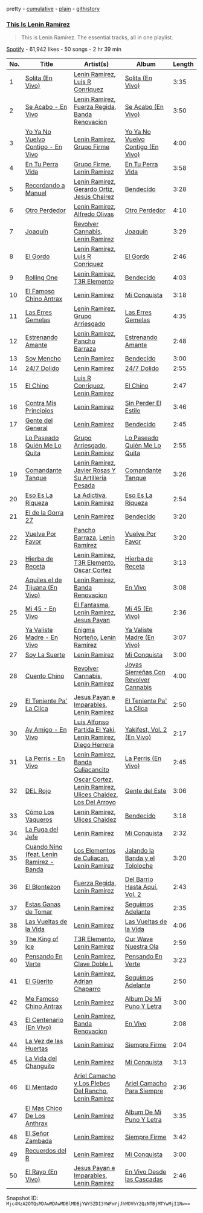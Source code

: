 pretty - [cumulative](/playlists/cumulative/37i9dQZF1DZ06evO1UcSd2.md) - [plain](/playlists/plain/37i9dQZF1DZ06evO1UcSd2) - [githistory](https://github.githistory.xyz/mackorone/spotify-playlist-archive/blob/main/playlists/plain/37i9dQZF1DZ06evO1UcSd2)

### [This Is Lenin Ramírez](https://open.spotify.com/playlist/37i9dQZF1DZ06evO1UcSd2)

> This is Lenin Ramírez\. The essential tracks, all in one playlist.

[Spotify](https://open.spotify.com/user/spotify) - 61,942 likes - 50 songs - 2 hr 39 min

| No. | Title | Artist(s) | Album | Length |
|---|---|---|---|---|
| 1 | [Solita \(En Vivo\)](https://open.spotify.com/track/6ggHV1SCPqLLV5U2kyW9qD) | [Lenin Ramírez](https://open.spotify.com/artist/3hTffafUYLLgO4yuPAxb5U), [Luis R Conriquez](https://open.spotify.com/artist/0pePYDrJGk8gqMRbXrLJC8) | [Solita \(En Vivo\)](https://open.spotify.com/album/50ABTjpmglksLMkTdoo1lP) | 3:35 |
| 2 | [Se Acabo \- En Vivo](https://open.spotify.com/track/0lyZyn18awzOJuVM7qzCmd) | [Lenin Ramírez](https://open.spotify.com/artist/3hTffafUYLLgO4yuPAxb5U), [Fuerza Regida](https://open.spotify.com/artist/0ys2OFYzWYB5hRDLCsBqxt), [Banda Renovacion](https://open.spotify.com/artist/6yRnpibMV9phmk5aIiqhVk) | [Se Acabo \(En Vivo\)](https://open.spotify.com/album/24fixrB7tstEtjF9NlbnIR) | 3:50 |
| 3 | [Yo Ya No Vuelvo Contigo \- En Vivo](https://open.spotify.com/track/1s59X35jDULAyOGmBuTAnd) | [Lenin Ramírez](https://open.spotify.com/artist/3hTffafUYLLgO4yuPAxb5U), [Grupo Firme](https://open.spotify.com/artist/1dKdetem2xEmjgvyymzytS) | [Yo Ya No Vuelvo Contigo \(En Vivo\)](https://open.spotify.com/album/78OOLWnOyjDZRqxZXlfNk9) | 4:00 |
| 4 | [En Tu Perra Vida](https://open.spotify.com/track/0ldT3gl7aGNzrJyd4b1CA4) | [Grupo Firme](https://open.spotify.com/artist/1dKdetem2xEmjgvyymzytS), [Lenin Ramírez](https://open.spotify.com/artist/3hTffafUYLLgO4yuPAxb5U) | [En Tu Perra Vida](https://open.spotify.com/album/754Bhr4Ck2WcFAvHWlykmp) | 3:58 |
| 5 | [Recordando a Manuel](https://open.spotify.com/track/3JuPa0jxEAacGtz4mAKVZA) | [Lenin Ramírez](https://open.spotify.com/artist/3hTffafUYLLgO4yuPAxb5U), [Gerardo Ortiz](https://open.spotify.com/artist/4J13m9IZh03PEhoxAxRhXO), [Jesús Chairez](https://open.spotify.com/artist/49xb55bacoIXahj7bLmfUp) | [Bendecído](https://open.spotify.com/album/639M2fMh0LtrcHgt1pBftu) | 3:28 |
| 6 | [Otro Perdedor](https://open.spotify.com/track/0cinWAQ7frmYmKWQq2wdKO) | [Lenin Ramírez](https://open.spotify.com/artist/3hTffafUYLLgO4yuPAxb5U), [Alfredo Olivas](https://open.spotify.com/artist/5xYNmNkaWRqu3e5F4UXME8) | [Otro Perdedor](https://open.spotify.com/album/4T7oRpEinTw1MsnO80gToD) | 4:10 |
| 7 | [Joaquín](https://open.spotify.com/track/4DnNXHM9LiwuC1jZtXLI0w) | [Revolver Cannabis](https://open.spotify.com/artist/7a3g8JUF8iipgP1BCEsm4I), [Lenin Ramírez](https://open.spotify.com/artist/3hTffafUYLLgO4yuPAxb5U) | [Joaquín](https://open.spotify.com/album/6QqtIICcsDotbqg5SPWWUi) | 3:29 |
| 8 | [El Gordo](https://open.spotify.com/track/0hIwzRYTOPZPkFFv84MdQz) | [Lenin Ramírez](https://open.spotify.com/artist/3hTffafUYLLgO4yuPAxb5U), [Luis R Conriquez](https://open.spotify.com/artist/0pePYDrJGk8gqMRbXrLJC8) | [El Gordo](https://open.spotify.com/album/7r4O4UQOJwzBBu4dq5vatA) | 2:46 |
| 9 | [Rolling One](https://open.spotify.com/track/40hjNYfeyudUJU3QHGW0t1) | [Lenin Ramírez](https://open.spotify.com/artist/3hTffafUYLLgO4yuPAxb5U), [T3R Elemento](https://open.spotify.com/artist/34nbQa7Hug9DYkRJpfKNFv) | [Bendecído](https://open.spotify.com/album/639M2fMh0LtrcHgt1pBftu) | 4:03 |
| 10 | [El Famoso Chino Antrax](https://open.spotify.com/track/5JINcxe6jLF09D6RSpHH5p) | [Lenin Ramírez](https://open.spotify.com/artist/3hTffafUYLLgO4yuPAxb5U) | [Mi Conquista](https://open.spotify.com/album/79ZIEAQjbnfv1GHteRx3P7) | 3:18 |
| 11 | [Las Erres Gemelas](https://open.spotify.com/track/7hwomKLANXZQDHEFzjbgq1) | [Lenin Ramírez](https://open.spotify.com/artist/3hTffafUYLLgO4yuPAxb5U), [Grupo Arriesgado](https://open.spotify.com/artist/5NUPPRjsbXHNyVDrUESYeh) | [Las Erres Gemelas](https://open.spotify.com/album/73q7EwOjaITTUQB7ajLmm6) | 4:35 |
| 12 | [Estrenando Amante](https://open.spotify.com/track/39hRwctyqnnEsXttaJGKyQ) | [Lenin Ramírez](https://open.spotify.com/artist/3hTffafUYLLgO4yuPAxb5U), [Pancho Barraza](https://open.spotify.com/artist/5dmU7FrmtbQaSzIvGsE4Jp) | [Estrenando Amante](https://open.spotify.com/album/6OTgNYYTX9V9VwlK1swNVw) | 2:48 |
| 13 | [Soy Mencho](https://open.spotify.com/track/4ievzdqwvvtM1v8WCGtPuI) | [Lenin Ramírez](https://open.spotify.com/artist/3hTffafUYLLgO4yuPAxb5U) | [Bendecído](https://open.spotify.com/album/639M2fMh0LtrcHgt1pBftu) | 3:00 |
| 14 | [24/7 Dolido](https://open.spotify.com/track/1jt49y7J8bwMhXpvo3wbvO) | [Lenin Ramírez](https://open.spotify.com/artist/3hTffafUYLLgO4yuPAxb5U) | [24/7 Dolido](https://open.spotify.com/album/6Fyxi6oD8SD1lK35bKPyqA) | 2:55 |
| 15 | [El Chino](https://open.spotify.com/track/268zPLDFKoXULAX7aFqcE7) | [Luis R Conriquez](https://open.spotify.com/artist/0pePYDrJGk8gqMRbXrLJC8), [Lenin Ramírez](https://open.spotify.com/artist/3hTffafUYLLgO4yuPAxb5U) | [El Chino](https://open.spotify.com/album/6cIC7nXT8crS5Q7XaPPZdo) | 2:47 |
| 16 | [Contra Mis Principios](https://open.spotify.com/track/74L2t1Tkg7Pc0rna70GaQL) | [Lenin Ramírez](https://open.spotify.com/artist/3hTffafUYLLgO4yuPAxb5U) | [Sin Perder El Estilo](https://open.spotify.com/album/4NKLTN7nQxOfhKtxZo1MLF) | 3:46 |
| 17 | [Gente del General](https://open.spotify.com/track/0di4Hh3AqJqbY9lFDgcB5Q) | [Lenin Ramírez](https://open.spotify.com/artist/3hTffafUYLLgO4yuPAxb5U) | [Bendecído](https://open.spotify.com/album/639M2fMh0LtrcHgt1pBftu) | 2:45 |
| 18 | [Lo Paseado Quién Me Lo Quita](https://open.spotify.com/track/1XRkSe7d9DGIABTi4gpna9) | [Grupo Arriesgado](https://open.spotify.com/artist/5NUPPRjsbXHNyVDrUESYeh), [Lenin Ramírez](https://open.spotify.com/artist/3hTffafUYLLgO4yuPAxb5U) | [Lo Paseado Quién Me Lo Quita](https://open.spotify.com/album/2pg9lePFwsEtRNTnijEI9U) | 2:55 |
| 19 | [Comandante Tanque](https://open.spotify.com/track/7GvqXMe2okeXM5DVPluGvf) | [Lenin Ramírez](https://open.spotify.com/artist/3hTffafUYLLgO4yuPAxb5U), [Javier Rosas Y Su Artillería Pesada](https://open.spotify.com/artist/5FAAR1LqXQp0HbgVfQ8ZWE) | [Comandante Tanque](https://open.spotify.com/album/5Wpsb0hX19nyz3ygUd6YHX) | 3:26 |
| 20 | [Eso Es La Riqueza](https://open.spotify.com/track/1Z4rfBr27XeDxzXgxQgug2) | [La Adictiva](https://open.spotify.com/artist/49EE6lVLgU8sp7dFgPshgM), [Lenin Ramírez](https://open.spotify.com/artist/3hTffafUYLLgO4yuPAxb5U) | [Eso Es La Riqueza](https://open.spotify.com/album/33mlZqWzDXoOS26N9XMnT3) | 2:54 |
| 21 | [El de la Gorra 27](https://open.spotify.com/track/1LV6zxUFIUyePwsdFHNIYA) | [Lenin Ramírez](https://open.spotify.com/artist/3hTffafUYLLgO4yuPAxb5U) | [Bendecído](https://open.spotify.com/album/639M2fMh0LtrcHgt1pBftu) | 3:20 |
| 22 | [Vuelve Por Favor](https://open.spotify.com/track/0TflYAKQ2cTYzOKQTcAmpP) | [Pancho Barraza](https://open.spotify.com/artist/5dmU7FrmtbQaSzIvGsE4Jp), [Lenin Ramírez](https://open.spotify.com/artist/3hTffafUYLLgO4yuPAxb5U) | [Vuelve Por Favor](https://open.spotify.com/album/07yRUflwcRq8xwhUPJ1t0W) | 3:20 |
| 23 | [Hierba de Receta](https://open.spotify.com/track/3ohXKHyHxxuXo8UsRL3h17) | [Lenin Ramírez](https://open.spotify.com/artist/3hTffafUYLLgO4yuPAxb5U), [T3R Elemento](https://open.spotify.com/artist/34nbQa7Hug9DYkRJpfKNFv), [Oscar Cortez](https://open.spotify.com/artist/6sCLeqbuK4nOWjcMRb10Gp) | [Hierba de Receta](https://open.spotify.com/album/7glBSqst3BW6aFpUgwlr9g) | 3:13 |
| 24 | [Aquiles el de Tijuana \(En Vivo\)](https://open.spotify.com/track/2Cv7yRcIgMP53Hv7AuDLt4) | [Lenin Ramírez](https://open.spotify.com/artist/3hTffafUYLLgO4yuPAxb5U), [Banda Renovacion](https://open.spotify.com/artist/6yRnpibMV9phmk5aIiqhVk) | [En Vivo](https://open.spotify.com/album/3OoDAWDsVyaDZYgvfv9ebT) | 3:08 |
| 25 | [Mi 45 \- En Vivo](https://open.spotify.com/track/3WDIjzI7arvMScPaPc5sSw) | [El Fantasma](https://open.spotify.com/artist/0my6Pg4I28dVcZLSpAkqhv), [Lenin Ramírez](https://open.spotify.com/artist/3hTffafUYLLgO4yuPAxb5U), [Jesus Payan](https://open.spotify.com/artist/0vZ2W0xkBCHRGNkb8seYtQ) | [Mi 45 \(En Vivo\)](https://open.spotify.com/album/3eFOp5MvOEWuVGEoyoKSkz) | 2:36 |
| 26 | [Ya Valiste Madre \- En Vivo](https://open.spotify.com/track/3f615FYAufUocTYlEMh3Fv) | [Enigma Norteño](https://open.spotify.com/artist/3441uYrkzgTWwjXLd13R0U), [Lenin Ramírez](https://open.spotify.com/artist/3hTffafUYLLgO4yuPAxb5U) | [Ya Valiste Madre \(En Vivo\)](https://open.spotify.com/album/6paAsiZAEqWpTR1EujPATt) | 3:07 |
| 27 | [Soy La Suerte](https://open.spotify.com/track/6Zc5EXYSjDrKjyyWS29NNA) | [Lenin Ramírez](https://open.spotify.com/artist/3hTffafUYLLgO4yuPAxb5U) | [Mi Conquista](https://open.spotify.com/album/79ZIEAQjbnfv1GHteRx3P7) | 3:00 |
| 28 | [Cuento Chino](https://open.spotify.com/track/6OWvsepTLKpWUr0TBnoxUe) | [Revolver Cannabis](https://open.spotify.com/artist/7a3g8JUF8iipgP1BCEsm4I), [Lenin Ramírez](https://open.spotify.com/artist/3hTffafUYLLgO4yuPAxb5U) | [Joyas Sierreñas Con Revolver Cannabis](https://open.spotify.com/album/7nsTTrGdNVETgpwztBfpF6) | 4:00 |
| 29 | [El Teniente Pa' La Clica](https://open.spotify.com/track/7IBCbYw9TWBn5bb6XM4vdW) | [Jesus Payan e Imparables](https://open.spotify.com/artist/7y24WJ50nXUe8p8P4doUup), [Lenin Ramírez](https://open.spotify.com/artist/3hTffafUYLLgO4yuPAxb5U) | [El Teniente Pa' La Clica](https://open.spotify.com/album/66SjzdSEl1T3MLVSLYE3DR) | 2:50 |
| 30 | [Ay Amigo \- En Vivo](https://open.spotify.com/track/3KeK6yOzzaJS9Mi0Bj9hxw) | [Luis Alfonso Partida El Yaki](https://open.spotify.com/artist/5l6N2hoIaP7snXdjnCULvk), [Lenin Ramírez](https://open.spotify.com/artist/3hTffafUYLLgO4yuPAxb5U), [Diego Herrera](https://open.spotify.com/artist/2Gl3Sy0B1rtWvBURrOf6Gi) | [Yakifest, Vol\. 2 \(En Vivo\)](https://open.spotify.com/album/5HzuEx7noOD6D71uw7WoBk) | 2:17 |
| 31 | [La Perris \- En Vivo](https://open.spotify.com/track/1jMs2NauraVMSzNBdfbMwS) | [Lenin Ramírez](https://open.spotify.com/artist/3hTffafUYLLgO4yuPAxb5U), [Banda Culiacancito](https://open.spotify.com/artist/6pHlsWmX5SSpyeZNsQFS0J) | [La Perris \(En Vivo\)](https://open.spotify.com/album/531dJejjsvqzjCvD1F8UNN) | 2:45 |
| 32 | [DEL Rojo](https://open.spotify.com/track/4M4xMmMS8pMrffCzUHz5IG) | [Oscar Cortez](https://open.spotify.com/artist/6sCLeqbuK4nOWjcMRb10Gp), [Lenin Ramírez](https://open.spotify.com/artist/3hTffafUYLLgO4yuPAxb5U), [Ulices Chaidez](https://open.spotify.com/artist/5npvUMe1CGnIhTX7OaLGVV), [Los Del Arroyo](https://open.spotify.com/artist/43mTldLHocYpIrVrGuY4e4) | [Gente del Este](https://open.spotify.com/album/671aHdlbJoWJyDhTzIXz0B) | 3:06 |
| 33 | [Cómo Los Vaqueros](https://open.spotify.com/track/6WyjQBsZayrE7ZK1HwORI0) | [Lenin Ramírez](https://open.spotify.com/artist/3hTffafUYLLgO4yuPAxb5U), [Ulices Chaidez](https://open.spotify.com/artist/5npvUMe1CGnIhTX7OaLGVV) | [Bendecído](https://open.spotify.com/album/639M2fMh0LtrcHgt1pBftu) | 3:18 |
| 34 | [La Fuga del Jefe](https://open.spotify.com/track/4z0JvSowfvAdIIl22UqCxM) | [Lenin Ramírez](https://open.spotify.com/artist/3hTffafUYLLgO4yuPAxb5U) | [Mi Conquista](https://open.spotify.com/album/79ZIEAQjbnfv1GHteRx3P7) | 2:32 |
| 35 | [Cuando Nino \(feat\. Lenin Ramirez \- Banda](https://open.spotify.com/track/2HbTiBBBEMaQHTGWkniY5h) | [Los Elementos de Culiacan](https://open.spotify.com/artist/21Plz7ujtVKM3kx6zX4eNq), [Lenin Ramírez](https://open.spotify.com/artist/3hTffafUYLLgO4yuPAxb5U) | [Jalando la Banda y el Tololoche](https://open.spotify.com/album/4LMSBwGqafnGVhYaX73lCF) | 3:20 |
| 36 | [El Blontezon](https://open.spotify.com/track/2YW8EvFnUFF1ff6mIQGv3v) | [Fuerza Regida](https://open.spotify.com/artist/0ys2OFYzWYB5hRDLCsBqxt), [Lenin Ramírez](https://open.spotify.com/artist/3hTffafUYLLgO4yuPAxb5U) | [Del Barrio Hasta Aquí, Vol\. 2](https://open.spotify.com/album/1UtMaTZl4kau9NSFqc8wHp) | 2:43 |
| 37 | [Estas Ganas de Tomar](https://open.spotify.com/track/6fua8dVpIgNQbStBmGxEtA) | [Lenin Ramírez](https://open.spotify.com/artist/3hTffafUYLLgO4yuPAxb5U) | [Seguimos Adelante](https://open.spotify.com/album/0AkCrr3xyED7XE5kt5P8Qt) | 2:35 |
| 38 | [Las Vueltas de la Vida](https://open.spotify.com/track/04QYNjGUwtJ3emEPCvjaJl) | [Lenin Ramírez](https://open.spotify.com/artist/3hTffafUYLLgO4yuPAxb5U) | [Las Vueltas de la Vida](https://open.spotify.com/album/3jKITc4vEht1Bk6Km1cJKW) | 4:06 |
| 39 | [The King of Ice](https://open.spotify.com/track/34kuOHSIqvyahIjR3ts6yE) | [T3R Elemento](https://open.spotify.com/artist/34nbQa7Hug9DYkRJpfKNFv), [Lenin Ramírez](https://open.spotify.com/artist/3hTffafUYLLgO4yuPAxb5U) | [Our Wave Nuestra Ola](https://open.spotify.com/album/7k3KEedw9YYKrgSrIKknuo) | 2:59 |
| 40 | [Pensando En Verte](https://open.spotify.com/track/6eusau4yKSgkQm7YUBChVf) | [Lenin Ramírez](https://open.spotify.com/artist/3hTffafUYLLgO4yuPAxb5U), [Clave Doble L](https://open.spotify.com/artist/3FI7OHP038BGJwg2fMaPeI) | [Pensando En Verte](https://open.spotify.com/album/3KFEfi9tNP2cimjoPi9tPL) | 3:23 |
| 41 | [El Güerito](https://open.spotify.com/track/66FkkxqIBN6So8FLnioADs) | [Lenin Ramírez](https://open.spotify.com/artist/3hTffafUYLLgO4yuPAxb5U), [Adrian Chaparro](https://open.spotify.com/artist/3Y4EQUPoAoMmzHwq4LUYtl) | [Seguimos Adelante](https://open.spotify.com/album/0AkCrr3xyED7XE5kt5P8Qt) | 2:50 |
| 42 | [Me Famoso Chino Antrax](https://open.spotify.com/track/6UsWPelSadUoBuy75fGxbi) | [Lenin Ramírez](https://open.spotify.com/artist/3hTffafUYLLgO4yuPAxb5U) | [Album De Mi Puno Y Letra](https://open.spotify.com/album/2OXmlL4OKCcZOLddvPTxai) | 3:00 |
| 43 | [El Centenario \(En Vivo\)](https://open.spotify.com/track/0eUb4yGTMT4WFiElWuTH5N) | [Lenin Ramírez](https://open.spotify.com/artist/3hTffafUYLLgO4yuPAxb5U), [Banda Renovacion](https://open.spotify.com/artist/6yRnpibMV9phmk5aIiqhVk) | [En Vivo](https://open.spotify.com/album/3OoDAWDsVyaDZYgvfv9ebT) | 2:08 |
| 44 | [La Vez de las Huertas](https://open.spotify.com/track/6r7iAcQHWq4NGp217e2DHT) | [Lenin Ramírez](https://open.spotify.com/artist/3hTffafUYLLgO4yuPAxb5U) | [Siempre Firme](https://open.spotify.com/album/0mPtTRhNimFWmhlPjaTLEG) | 2:04 |
| 45 | [La Vida del Changuito](https://open.spotify.com/track/6IoVCLDSIZnSYkvn1Br1dG) | [Lenin Ramírez](https://open.spotify.com/artist/3hTffafUYLLgO4yuPAxb5U) | [Mi Conquista](https://open.spotify.com/album/79ZIEAQjbnfv1GHteRx3P7) | 3:13 |
| 46 | [El Mentado](https://open.spotify.com/track/2K5oFDtsSM0Wf6rzOmVEMT) | [Ariel Camacho y Los Plebes Del Rancho](https://open.spotify.com/artist/2Lxa3SFNEW0alfRvtdXOul), [Lenin Ramírez](https://open.spotify.com/artist/3hTffafUYLLgO4yuPAxb5U) | [Ariel Camacho Para Siempre](https://open.spotify.com/album/4M57SO3tOI7AhXqUc4ujde) | 2:36 |
| 47 | [El Mas Chico De Los Anthrax](https://open.spotify.com/track/0Apq3JwAePBL2QKZJ0FMFO) | [Lenin Ramírez](https://open.spotify.com/artist/3hTffafUYLLgO4yuPAxb5U) | [Album De Mi Puno Y Letra](https://open.spotify.com/album/2OXmlL4OKCcZOLddvPTxai) | 3:35 |
| 48 | [El Señor Zambada](https://open.spotify.com/track/1CBXspim9GK60C4auWiPBe) | [Lenin Ramírez](https://open.spotify.com/artist/3hTffafUYLLgO4yuPAxb5U) | [Siempre Firme](https://open.spotify.com/album/0mPtTRhNimFWmhlPjaTLEG) | 3:42 |
| 49 | [Recuerdos del R](https://open.spotify.com/track/6JCyVBSbVg2YH1SlOhg0rz) | [Lenin Ramírez](https://open.spotify.com/artist/3hTffafUYLLgO4yuPAxb5U) | [Mi Conquista](https://open.spotify.com/album/79ZIEAQjbnfv1GHteRx3P7) | 3:00 |
| 50 | [El Rayo \(En Vivo\)](https://open.spotify.com/track/3rnur7ATDBD9MUcra7XRrj) | [Jesus Payan e Imparables](https://open.spotify.com/artist/7y24WJ50nXUe8p8P4doUup), [Lenin Ramírez](https://open.spotify.com/artist/3hTffafUYLLgO4yuPAxb5U) | [En Vivo Desde las Cascadas](https://open.spotify.com/album/5V1l94GYXnNAwcMZGYQTio) | 2:46 |

Snapshot ID: `Mjc4NzA2OTQsMDAwMDAwMDBlMDBjYWY5ZDI3YWFmYjJhMDVhY2QzNTBjMTYwMjI1Nw==`
